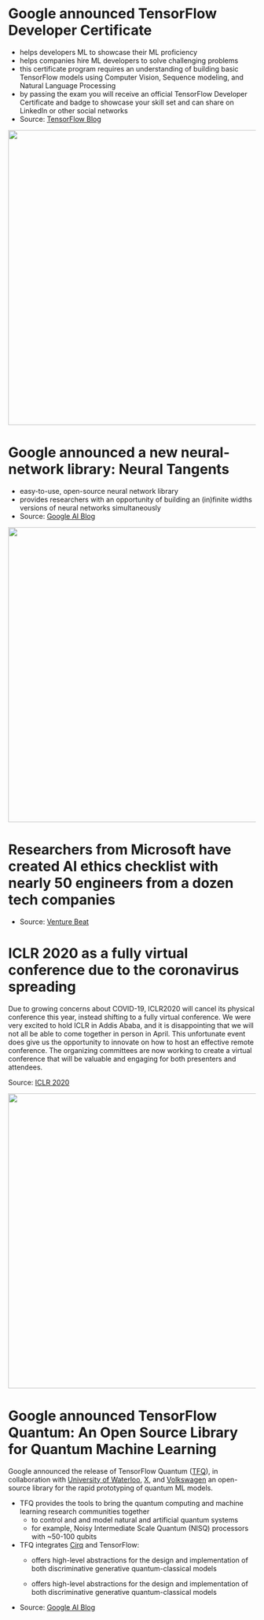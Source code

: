 # Google announced TensorFlow Developer Certificate
- helps developers ML to showcase their ML proficiency
- helps companies hire ML developers to solve challenging problems
- this certificate program requires an understanding of building basic TensorFlow models using Computer Vision, Sequence modeling, and Natural Language Processing
- by passing the exam you will receive an official TensorFlow Developer Certificate and badge to showcase your skill set and can share on LinkedIn or other social networks   
- Source: [TensorFlow Blog](https://blog.tensorflow.org/2020/03/introducing-tensorflow-developer-certificate.html)

[<p align="center"><img src="https://github.com/Machine-Learning-Tokyo/AI-ML-Newsletter/blob/master/images/tf_certified_developer.png" width="600"></p>](https://blog.tensorflow.org/2020/03/introducing-tensorflow-developer-certificate.html)

# Google announced a new neural-network library: Neural Tangents
- easy-to-use, open-source neural network library
- provides researchers with an opportunity of building an (in)finite widths versions of neural networks simultaneously
- Source: [Google AI Blog](https://ai.googleblog.com/2020/03/fast-and-easy-infinitely-wide-networks.html?m=1) 
  
[<p align="center"><img src="https://github.com/Machine-Learning-Tokyo/AI-ML-Newsletter/blob/master/images/google_neural_tangent.gif" width="600"></p>](https://ai.googleblog.com/2020/03/fast-and-easy-infinitely-wide-networks.html?m=1)
  


# Researchers from Microsoft have created AI ethics checklist with nearly 50 engineers from a dozen tech companies
- Source: [Venture Beat](https://venturebeat.com/2020/03/10/microsoft-researchers-create-ai-ethics-checklist-with-ml-practitioners-from-a-dozen-tech-companies/)



# ICLR 2020 as a fully virtual conference due to the coronavirus spreading

Due to growing concerns about COVID-19, ICLR2020 will cancel its physical conference this year, instead shifting to a fully virtual conference. We were very excited to hold ICLR in Addis Ababa, and it is disappointing that we will not all be able to come together in person in April. This unfortunate event does give us the opportunity to innovate on how to host an effective remote conference. The organizing committees are now working to create a virtual conference that will be valuable and engaging for both presenters and attendees. 

Source: [ICLR 2020](https://iclr.cc/Conferences/2020/virtual)

[<p align="center"><img src="https://github.com/Machine-Learning-Tokyo/AI-ML-Newsletter/blob/master/images/iclr2020.png" width="600"></p>](https://iclr.cc/Conferences/2020/virtual)


# Google announced TensorFlow Quantum: An Open Source Library for Quantum Machine Learning  
Google announced the release of TensorFlow Quantum ([TFQ](https://www.tensorflow.org/quantum)), in collaboration with [University of Waterloo](https://uwaterloo.ca), [X](https://x.company), and [Volkswagen](https://www.volkswagenag.com/en/news/2018/06/volkswagen-tests-quantum-computing-in-battery-research.html#) an open-source library for the rapid prototyping of quantum ML models.
- TFQ provides the tools to bring the quantum computing and machine learning research communities together
    - to control and and model natural and artificial quantum systems
    - for example, Noisy Intermediate Scale Quantum (NISQ) processors with ~50-100 qubits
- TFQ integrates [Cirq](https://ai.googleblog.com/2018/07/announcing-cirq-open-source-framework.html) and TensorFlow:
    - offers high-level abstractions for the design and implementation of both discriminative generative quantum-classical models  

    - offers high-level abstractions for the design and implementation of both discriminative generative quantum-classical models
- Source: [Google AI Blog](https://ai.googleblog.com/2020/03/announcing-tensorflow-quantum-open.html)

